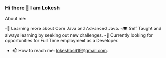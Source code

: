 ### Hi there 👋 I am Lokesh

About me:

-🌱 Learning more about Core Java and Advanced Java.
-🎓 Self Taught and always learning by seeking out new challenges.
-💼 Currently looking for opportunities for Full Time employment as a Developer.
- 📫 How to reach me: lokeshbs619@gmail.com.


<!--
**lokeshbs1994/lokeshbs1994** is a ✨ _special_ ✨ repository because its `README.md` (this file) appears on your GitHub profile.

Here are some ideas to get you started:

- 🔭 I’m currently working on ...
- 🌱 I’m currently learning ...
- 👯 I’m looking to collaborate on ...
- 🤔 I’m looking for help with ...
- 💬 Ask me about ...
- 📫 How to reach me: ...
- 😄 Pronouns: ...
- ⚡ Fun fact: ...
-->
